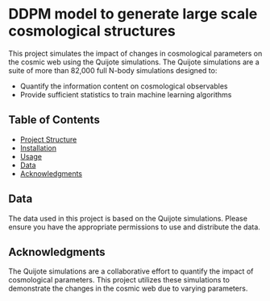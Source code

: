 # DDPM model to generate large scale cosmological structures



This project simulates the impact of changes in cosmological parameters on the cosmic web using the Quijote simulations. The Quijote simulations are a suite of more than 82,000 full N-body simulations designed to:
- Quantify the information content on cosmological observables
- Provide sufficient statistics to train machine learning algorithms

## Table of Contents
- [Project Structure](#project-structure)
- [Installation](#installation)
- [Usage](#usage)
- [Data](#data)
- [Acknowledgments](#acknowledgments)


## Data
The data used in this project is based on the Quijote simulations. Please ensure you have the appropriate permissions to use and distribute the data.

## Acknowledgments
The Quijote simulations are a collaborative effort to quantify the impact of cosmological parameters. This project utilizes these simulations to demonstrate the changes in the cosmic web due to varying parameters.